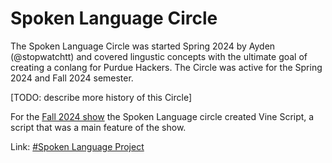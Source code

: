 # Spoken Language Circle

The Spoken Language Circle was started Spring 2024 by Ayden (@stopwatchtt) and covered lingustic concepts with the
ultimate goal of creating a conlang for Purdue Hackers. The Circle was active for the Spring 2024 and Fall 2024 semester.

[TODO: describe more history of this Circle]

For the [Fall 2024 show](../archive/burst-f24/README.md) the Spoken Language circle created Vine Script, a script that
was a main feature of the show.

Link: [#Spoken Language Project](https://discord.com/channels/772576325897945119/1206437361257283584)
